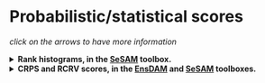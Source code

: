 # Probabilistic/statistical scores

*click on the arrows to have more information*

<details>
  <summary><strong>Rank histograms, in the  <a href="https://github.com/brankart/sesam">SeSAM</a> toolbox.</strong></summary>

<hr style="border:1px solid blue">

This tool computes the ranks of verification data in a given ensemble, and produces the rank histogram.

The input is an ensemble of model states (in 1D, 2D, 3D or 4D) and a vector of verification data. The output is the rank histogram.

<hr style="border:1px solid blue">
</details>

<details>
  <summary><strong>CRPS and RCRV scores, in the <a href="https://github.com/brankart/ensdam">EnsDAM</a> and <a href="https://github.com/brankart/sesam">SeSAM</a> toolboxes.</strong></summary>

<hr style="border:1px solid blue">

This tool computes the CRPS and RCRV scores of a given ensemble from verification data.

The input is an ensemble of model states (in 1D, 2D, 3D or 4D) and a vector of verification data. The output is the CRPS or the RCRV score.

The score can be computed separately for different regions by providing a partition of the model states into regions.

<hr style="border:1px solid blue">
</details>

